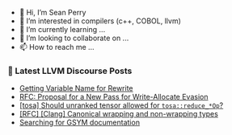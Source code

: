 - 👋 Hi, I’m Sean Perry
- 👀 I’m interested in compilers (c++, COBOL, llvm)
- 🌱 I’m currently learning ...
- 💞️ I’m looking to collaborate on ...
- 📫 How to reach me ...

<!---
s66perry/s66perry is a ✨ special ✨ repository because its `README.md` (this file) appears on your GitHub profile.
You can click the Preview link to take a look at your changes.
--->
### 📕 Latest LLVM Discourse Posts

<!-- DISCOURSE-LLVM:START -->
- [Getting Variable Name for Rewrite](https://discourse.llvm.org/t/getting-variable-name-for-rewrite/85188#post_1)
- [RFC: Proposal for a New Pass for Write-Allocate Evasion](https://discourse.llvm.org/t/rfc-proposal-for-a-new-pass-for-write-allocate-evasion/85187#post_1)
- [[tosa] Should unranked tensor allowed for `tosa::reduce_*Op`?](https://discourse.llvm.org/t/tosa-should-unranked-tensor-allowed-for-tosa-reduce-op/85186#post_1)
- [[RFC] [Clang] Canonical wrapping and non-wrapping types](https://discourse.llvm.org/t/rfc-clang-canonical-wrapping-and-non-wrapping-types/84356?page=2#post_27)
- [Searching for GSYM documentation](https://discourse.llvm.org/t/searching-for-gsym-documentation/85185#post_2)
<!-- DISCOURSE-LLVM:END -->
